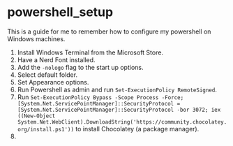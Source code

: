 # powershell_setup  
This is a guide for me to remember how to configure my powershell on Windows machines.  

1. Install Windows Terminal from the Microsoft Store.  
2. Have a Nerd Font installed.  
3. Add the `-nologo` flag to the start up options.  
4. Select default folder.  
5. Set Appearance options.  
6. Run Powershell as admin and run `Set-ExecutionPolicy RemoteSigned`.  
7. Run `Set-ExecutionPolicy Bypass -Scope Process -Force; [System.Net.ServicePointManager]::SecurityProtocol = [System.Net.ServicePointManager]::SecurityProtocol -bor 3072; iex ((New-Object System.Net.WebClient).DownloadString('https://community.chocolatey.org/install.ps1'))` to install Chocolatey (a package manager).  
8. 
